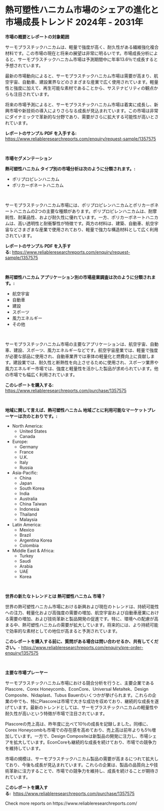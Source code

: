 <p><h1>熱可塑性ハニカム市場のシェアの進化と市場成長トレンド 2024年 - 2031年</h1></p><p><strong>市場の概要とレポートの対象範囲</strong></p>
<p><p>サーモプラスチックハニカムは、軽量で強度が高く、耐久性がある繊維強化複合材料です。この市場の現在と将来の展望は非常に明るいです。市場成長分析によると、サーモプラスチックハニカム市場は予測期間中に年率13.6％で成長すると予想されています。</p><p>最新の市場動向によると、サーモプラスチックハニカム市場は需要が高まり、航空宇宙、自動車、建設業界などのさまざまな産業で広く使用されています。軽量性と強度に加えて、再生可能な素材であることから、サステナビリティの観点からも注目されています。</p><p>将来の市場予測によると、サーモプラスチックハニカム市場は着実に成長し、新興市場や新技術の導入によりさらなる成長が見込まれています。この市場は非常にダイナミックで革新的な分野であり、需要がさらに拡大する可能性が高いとされています。</p></p>
<p><strong>レポートのサンプル PDF を入手する:</strong> <a href="https://www.reliableresearchreports.com/enquiry/request-sample/1357575">https://www.reliableresearchreports.com/enquiry/request-sample/1357575</a></p>
<p>&nbsp;</p>
<p><strong>市場セグメンテーション</strong></p>
<p><strong>熱可塑性ハニカム タイプ別の市場分析は次のように分類されます。:</strong></p>
<p><ul><li>ポリプロピレンハニカム</li><li>ポリカーボネートハニカム</li></ul></p>
<p>&nbsp;</p>
<p><p>サーモプラスチックハニカム市場には、ポリプロピレンハニカムとポリカーボネートハニカムの2つの主要な種類があります。ポリプロピレンハニカムは、耐摩耗性、耐薬品性、および耐久性に優れています。一方、ポリカーボネートハニカムは、高い透明性と耐衝撃性が特徴です。両方の材料は、建築、自動車、航空宇宙などさまざまな産業で使用されており、軽量で強力な構造材料として広く利用されています。</p></p>
<p><strong>レポートのサンプル PDF を入手する:</strong>&nbsp;<a href="https://www.reliableresearchreports.com/enquiry/request-sample/1357575">https://www.reliableresearchreports.com/enquiry/request-sample/1357575</a></p>
<p>&nbsp;</p>
<p><strong> 熱可塑性ハニカム アプリケーション別の市場産業調査は次のように分類されます。:</strong></p>
<p><ul><li>航空宇宙</li><li>自動車</li><li>建設</li><li>スポーツ</li><li>風力エネルギー</li><li>その他</li></ul></p>
<p>&nbsp;</p>
<p><p>サーモプラスチックハニカム市場の主要なアプリケーションは、航空宇宙、自動車、建設、スポーツ、風力エネルギーなどです。航空宇宙産業では、軽量で強度が必要な部品に使用され、自動車業界では車体の軽量化と燃費向上に貢献します。建設業では、耐久性と断熱性を向上させるために使用され、スポーツ業界や風力エネルギー市場では、強度と軽量性を活かした製品が求められています。他の市場でも幅広く利用されています。</p></p>
<p><strong>このレポートを購入する:</strong>&nbsp; <a href="https://www.reliableresearchreports.com/purchase/1357575">https://www.reliableresearchreports.com/purchase/1357575</a></p>
<p>&nbsp;</p>
<p><strong>地域に関して言えば、熱可塑性ハニカム 地域ごとに利用可能なマーケットプレーヤーは次のとおりです。:</strong></p>
<p><ul>
    <li>
        North America:
        <ul>
            <li>United States</li>
            <li>Canada</li>
        </ul>
    </li>
    <li>
        Europe:
        <ul>
            <li>Germany</li>
            <li>France</li>
            <li>U.K.</li>
            <li>Italy</li>
            <li>Russia</li>
        </ul>
    </li>
    <li>
        Asia-Pacific:
        <ul>
            <li>China</li>
            <li>Japan</li>
            <li>South Korea</li>
            <li>India</li>
            <li>Australia</li>
            <li>China Taiwan</li>
            <li>Indonesia</li>
            <li>Thailand</li>
            <li>Malaysia</li>
        </ul>
    </li>
    <li>
        Latin America:
        <ul>
            <li>Mexico</li>
            <li>Brazil</li>
            <li>Argentina Korea</li>
            <li>Colombia</li>
        </ul>
    </li>
    <li>
        Middle East & Africa:
        <ul>
            <li>Turkey</li>
            <li>Saudi</li>
            <li>Arabia</li>
            <li>UAE</li>
            <li>Korea</li>
        </ul>
    </li>
    </ul></p>
<p>&nbsp;</p>
<p><strong>世界の新たなトレンドとは 熱可塑性ハニカム 市場？</strong></p>
<p><p>世界の熱可塑性ハニカム市場における新興および現在のトレンドは、持続可能性への注力、軽量化および高強度の需要の増加、航空宇宙および自動車産業における需要の増加、および技術革新と製品開発の促進です。特に、環境への配慮が高まる中、熱可塑性ハニカムの需要が拡大しています。将来的には、より持続可能で効率的な素材としての地位が高まると予測されています。</p></p>
<p><strong>このレポートを購入する前に、質問がある場合は問い合わせるか、共有してください。</strong>- <a href="https://www.reliableresearchreports.com/enquiry/pre-order-enquiry/1357575">https://www.reliableresearchreports.com/enquiry/pre-order-enquiry/1357575</a></p>
<p>&nbsp;</p>
<p><strong>主要な市場プレーヤー</strong></p>
<p><p>サーモプラスチックハニカム市場における競合分析を行うと、主要企業であるPlascore、Corex Honeycomb、EconCore、Universal Metaltek、Design Composite、Nidaplast、Tubus Bauerのいくつかが挙げられます。これらの企業の中でも、特にPlascoreは市場で大きな成功を収めており、継続的な成長を遂げています。最新のトレンドとしては、サーモプラスチックハニカムの軽量性や耐久性が高いという特徴が市場で注目されています。</p><p>Plascoreの売上高は、昨年度に比べて10％の成長を記録しました。同様に、Corex Honeycombも市場での存在感を高めており、売上高は前年よりも5％増加しています。一方で、Design Compositeは新製品の開発に注力し、市場シェアを拡大しています。EconCoreも継続的な成長を続けており、市場での競争力を維持しています。</p><p>市場の規模は、サーモプラスチックハニカム製品の需要が高まるにつれて拡大しており、今後も成長が見込まれています。これらの企業は、製品の品質向上や技術革新に注力することで、市場での競争力を維持し、成長を続けることが期待されています。</p></p>
<p><strong>このレポートを購入する:</strong>&nbsp;&nbsp;<a href="https://www.reliableresearchreports.com/purchase/1357575">https://www.reliableresearchreports.com/purchase/1357575</a></p>
<p>Check more reports on https://www.reliableresearchreports.com/</p>